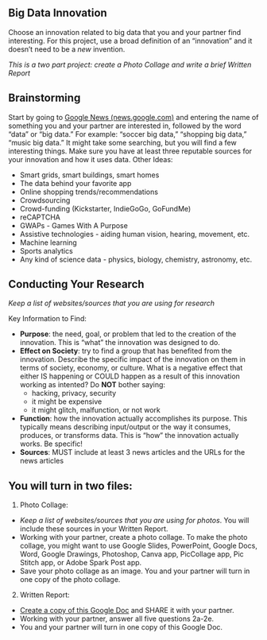
## Big Data Innovation

Choose an innovation related to big data that you and your partner find interesting. For this project, use a broad definition of an “innovation” and it doesn’t need to be a *new* invention.

*This is a two part project: create a Photo Collage and write a brief Written Report*

## Brainstorming

Start by going to [Google News (news.google.com)](https://news.google.com) and entering the name of something you and your partner are interested in, followed by the word “data” or “big data.” For example: “soccer big data,” “shopping big data,” “music big data.” It might take some searching, but you will find a few interesting things. Make sure you have at least three reputable sources for your innovation and how it uses data. Other Ideas:
- Smart grids, smart buildings, smart homes
- The data behind your favorite app
- Online shopping trends/recommendations
- Crowdsourcing
- Crowd-funding (Kickstarter, IndieGoGo, GoFundMe)
- reCAPTCHA
- GWAPs - Games With A Purpose
- Assistive technologies - aiding human vision, hearing, movement, etc.
- Machine learning
- Sports analytics
- Any kind of science data - physics, biology, chemistry, astronomy, etc.

## Conducting Your Research

*Keep a list of websites/sources that you are using for research*

Key Information to Find:
- **Purpose**: the need, goal, or problem that led to the creation of the innovation. This is “what” the innovation was designed to do.
- **Effect on Society**: try to find a group that has benefited from the innovation. Describe the specific impact of the innovation on them in terms of society, economy, or culture. What is a negative effect that either IS happening or COULD happen as a result of this innovation working as intented? Do **NOT** bother saying:
  - hacking, privacy, security
  - it might be expensive
  - it might glitch, malfunction, or not work
- **Function**: how the innovation actually accomplishes its purpose. This typically means describing input/output or the way it consumes, produces, or transforms data. This is “how” the innovation actually works. Be specific!
- **Sources**: MUST include at least 3 news articles and the URLs for the news articles

## You will turn in two files:

1. Photo Collage:
  - *Keep a list of websites/sources that you are using for photos*. You will include these sources in your Written Report.
  - Working with your partner, create a photo collage. To make the photo collage, you might want to use Google Slides, PowerPoint, Google Docs, Word, Google Drawings, Photoshop, Canva app, PicCollage app, Pic Stitch app, or Adobe Spark Post app.
  - Save your photo collage as an image. You and your partner will turn in one copy of the photo collage.

2. Written Report:
  - [Create a copy of this Google Doc](https://docs.google.com/document/d/1NlAIHUt_hhGzL7G-sl7bGK46AxVwf3qVz65HdNG1LG4/copy) and SHARE it with your partner.
  - Working with your partner, answer all five questions 2a-2e.
  -	You and your partner will turn in one copy of this Google Doc.
